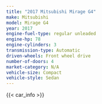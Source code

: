 ```yaml
---
title: "2017 Mitsubishi Mirage G4"
make: Mitsubishi
model: Mirage G4
year: 2017
engine-fuel-type: regular unleaded
engine-hp: 78
engine-cylinders: 3
transmission-type: Automatic
driven-wheels: Front wheel drive
number-of-doors: 4
market-category: N/A
vehicle-size: Compact
vehicle-style: Sedan
---
```


{{< car_info >}}
